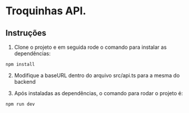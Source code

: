 # Troquinhas API.

## Instruções

1) Clone o projeto e em seguida rode o comando para instalar as dependências:

`npm install`

2) Modifique a baseURL dentro do arquivo src/api.ts para a mesma do backend
  

3) Após instaladas as dependências, o comando para rodar o projeto é:

`npm run dev`



